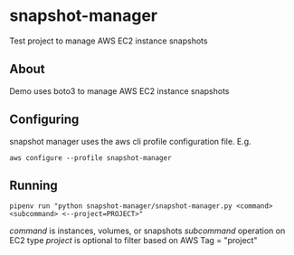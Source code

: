 # snapshot-manager

Test project to manage AWS EC2 instance snapshots

## About

Demo uses boto3 to manage AWS EC2 instance snapshots


## Configuring

snapshot manager uses the aws cli profile configuration file. 
E.g.

`aws configure --profile snapshot-manager`

## Running

`pipenv run "python snapshot-manager/snapshot-manager.py <command> <subcommand> <--project=PROJECT>"`

*command* is instances, volumes, or snapshots
*subcommand* operation on <command> EC2 type
*project* is optional to filter based on AWS Tag = "project"